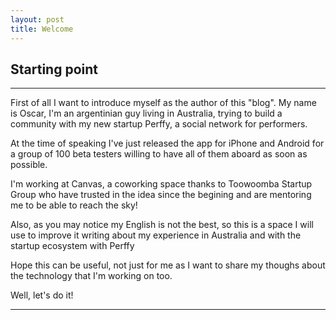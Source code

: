 ```yaml
---
layout: post
title: Welcome
---
```


## Starting point
----

First of all I want to introduce myself as the author of this "blog".
My name is Oscar, I'm an argentinian guy living in Australia, trying to build a community with my new startup Perffy, a social network for performers.

At the time of speaking I've just released the app for iPhone and Android for a group of 100 beta testers willing to have all of them aboard as soon as possible.

I'm working at Canvas, a coworking space thanks to Toowoomba Startup Group who have trusted in the idea since the begining and are mentoring me to be able to reach the sky!

Also, as you may notice my English is not the best, so this is a space I will use to improve it writing about my experience in Australia and with the startup ecosystem with Perffy

Hope this can be useful, not just for me as I want to share my thoughs about the technology that I'm working on too.

Well, let's do it!

---
